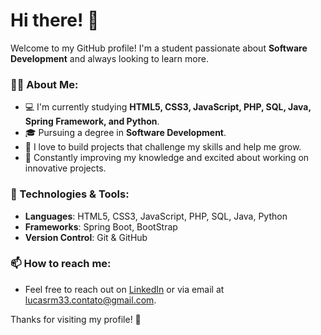 # Hi there! 👋

Welcome to my GitHub profile! I'm a student passionate about **Software Development** and always looking to learn more.

### 🧑‍💻 About Me:
- 💻 I'm currently studying **HTML5, CSS3, JavaScript, PHP, SQL, Java, Spring Framework, and Python**.
- 🎓 Pursuing a degree in **Software Development**.
- 🚀 I love to build projects that challenge my skills and help me grow.
- 🌱 Constantly improving my knowledge and excited about working on innovative projects.

### 🔧 Technologies & Tools:
- **Languages**: HTML5, CSS3, JavaScript, PHP, SQL, Java, Python
- **Frameworks**: Spring Boot, BootStrap
- **Version Control**: Git & GitHub

### 📫 How to reach me:
- Feel free to reach out on [LinkedIn](https://www.linkedin.com/in/lucas-melo-dev/) or via email at lucasrm33.contato@gmail.com.

Thanks for visiting my profile! 🙌
